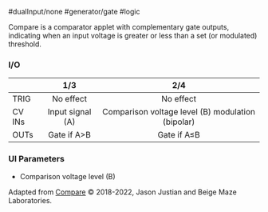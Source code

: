 #dualInput/none #generator/gate #logic 

Compare is a comparator applet with complementary gate outputs, indicating when an input voltage is greater or less than a set (or modulated) threshold.

### I/O

|        |       1/3        |                        2/4                        |
| ------ | :--------------: | :-----------------------------------------------: |
| TRIG   |    No effect     |                     No effect                     |
| CV INs | Input signal (A) | Comparison voltage level (B) modulation (bipolar) |
| OUTs   |   Gate if A>B    |                    Gate if A≤B                    |


### UI Parameters
* Comparison voltage level (B)


Adapted from [Compare](https://github.com/Chysn/O_C-HemisphereSuite/wiki/Compare) © 2018-2022, Jason Justian and Beige Maze Laboratories. 